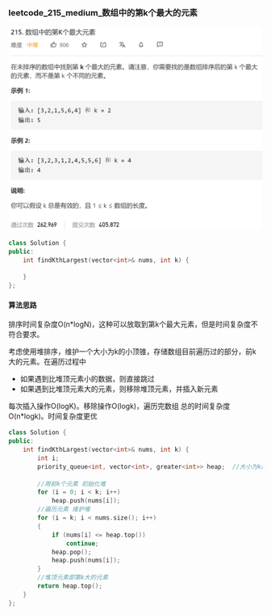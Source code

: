 ### leetcode_215_medium_数组中的第k个最大的元素

![image-20210225110240820](leetcode_215_medium_数组中的第k个最大的元素.assets/image-20210225110240820.png)

```c++
class Solution {
public:
    int findKthLargest(vector<int>& nums, int k) {

    }
};
```

#### 算法思路

排序时间复杂度O(n*logN)，这种可以放取到第k个最大元素，但是时间复杂度不符合要求。

考虑使用堆排序，维护一个大小为k的小顶锥，存储数组目前遍历过的部分，前k大的元素。在遍历过程中

- 如果遇到比堆顶元素小的数据，则直接跳过
- 如果遇到比堆顶元素大的元素，则移除堆顶元素，并插入新元素

每次插入操作O(logK)。移除操作O(logk)，遍历完数组 总的时间复杂度O(n*logk)。时间复杂度更优

```c++
class Solution {
public:
	int findKthLargest(vector<int>& nums, int k) {
		int i;
		priority_queue<int, vector<int>, greater<int>> heap;  //大小为k的小顶堆

		//用前k个元素 初始化堆
		for (i = 0; i < k; i++)
			heap.push(nums[i]);
		//遍历元素 维护堆
		for (i = k; i < nums.size(); i++)
		{
			if (nums[i] <= heap.top())
				continue;
			heap.pop();
			heap.push(nums[i]);
		}
		//堆顶元素即第k大的元素
		return heap.top();
	}
};
```

